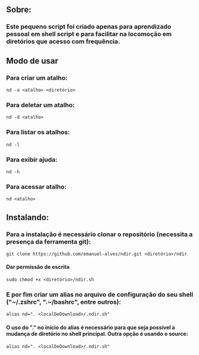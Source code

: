 ## Sobre:
### Este pequeno script foi criado apenas para aprendizado pessoal em shell script e para facilitar na locomoção em diretórios que acesso com frequência.

## Modo de usar
### Para criar um atalho: 
    nd -a <atalho> <diretório>
### Para deletar um atalho: 
    nd -d <atalho>
### Para listar os atalhos:
    nd -l
### Para exibir ajuda:
    nd -h
### Para acessar atalho:
    nd <atalho>
## Instalando:

### Para a instalação é necessário clonar o repositório (necessita a presença da ferramenta git):
    git clone https://github.com/emanuel-alves/ndir.git <diretório>/ndir
#### Dar permissão de escrita
    sudo chmod +x <diretório>/ndir.sh
### E por fim criar um alias no arquivo de configuração do seu shell ("~/.zshrc", ".~/bashrc", entre outros):
    alias nd=". <localDeDownload>/.ndir.sh"
#### O uso do "." no início do alias é necessário para que seja possível a mudança de diretório no shell principal. Outra opção é usando o source:
    alias nd=". <localDeDownload>/.ndir.sh"
